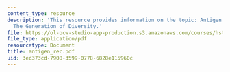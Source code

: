 ```yaml
---
content_type: resource
description: 'This resource provides information on the topic: Antigen Receptors and
  The Generation of Diversity.'
file: https://ol-ocw-studio-app-production.s3.amazonaws.com/courses/hst-176-cellular-and-molecular-immunology-fall-2005/3ec373cd7908359907786828e115960c_antigen_rec.pdf
file_type: application/pdf
resourcetype: Document
title: antigen_rec.pdf
uid: 3ec373cd-7908-3599-0778-6828e115960c
---
```

